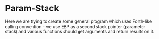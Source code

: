 # Param-Stack

Here we are trying to create some general program which uses Forth-like
calling convention - we use EBP as a second stack pointer (parameter stack)
and various functions should get arguments and return results on it.